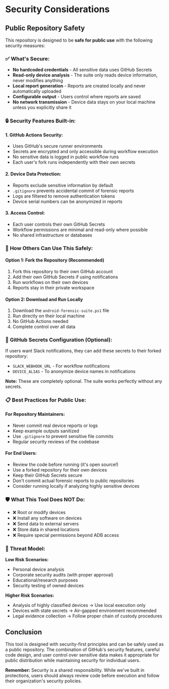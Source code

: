 # Security Considerations

## Public Repository Safety

This repository is designed to be **safe for public use** with the following security measures:

### ✅ **What's Secure:**
- **No hardcoded credentials** - All sensitive data uses GitHub Secrets
- **Read-only device analysis** - The suite only reads device information, never modifies anything
- **Local report generation** - Reports are created locally and never automatically uploaded
- **Configurable output** - Users control where reports are saved
- **No network transmission** - Device data stays on your local machine unless you explicitly share it

### 🔒 **Security Features Built-in:**

#### **1. GitHub Actions Security:**
- Uses GitHub's secure runner environments
- Secrets are encrypted and only accessible during workflow execution
- No sensitive data is logged in public workflow runs
- Each user's fork runs independently with their own secrets

#### **2. Device Data Protection:**
- Reports exclude sensitive information by default
- `.gitignore` prevents accidental commit of forensic reports
- Logs are filtered to remove authentication tokens
- Device serial numbers can be anonymized in reports

#### **3. Access Control:**
- Each user controls their own GitHub Secrets
- Workflow permissions are minimal and read-only where possible
- No shared infrastructure or databases

### 🚀 **How Others Can Use This Safely:**

#### **Option 1: Fork the Repository (Recommended)**
1. Fork this repository to their own GitHub account
2. Add their own GitHub Secrets if using notifications
3. Run workflows on their own devices
4. Reports stay in their private workspace

#### **Option 2: Download and Run Locally**
1. Download the `android-forensic-suite.ps1` file
2. Run directly on their local machine
3. No GitHub Actions needed
4. Complete control over all data

### 🔧 **GitHub Secrets Configuration (Optional):**

If users want Slack notifications, they can add these secrets to their forked repository:

- `SLACK_WEBHOOK_URL` - For workflow notifications
- `DEVICE_ALIAS` - To anonymize device names in notifications

**Note:** These are completely optional. The suite works perfectly without any secrets.

### 📋 **Best Practices for Public Use:**

#### **For Repository Maintainers:**
- Never commit real device reports or logs
- Keep example outputs sanitized
- Use `.gitignore` to prevent sensitive file commits
- Regular security reviews of the codebase

#### **For End Users:**
- Review the code before running (it's open source!)
- Use a forked repository for their own devices
- Keep their GitHub Secrets secure
- Don't commit actual forensic reports to public repositories
- Consider running locally if analyzing highly sensitive devices

### 🛡️ **What This Tool Does NOT Do:**
- ❌ Root or modify devices
- ❌ Install any software on devices
- ❌ Send data to external servers
- ❌ Store data in shared locations
- ❌ Require special permissions beyond ADB access

### 🎯 **Threat Model:**

**Low Risk Scenarios:**
- Personal device analysis
- Corporate security audits (with proper approval)
- Educational/research purposes
- Security testing of owned devices

**Higher Risk Scenarios:**
- Analysis of highly classified devices → Use local execution only
- Devices with state secrets → Air-gapped environment recommended
- Legal evidence collection → Follow proper chain of custody procedures

## Conclusion

This tool is designed with security-first principles and can be safely used as a public repository. The combination of GitHub's security features, careful code design, and user control over sensitive data makes it appropriate for public distribution while maintaining security for individual users.

**Remember:** Security is a shared responsibility. While we've built in protections, users should always review code before execution and follow their organization's security policies.
